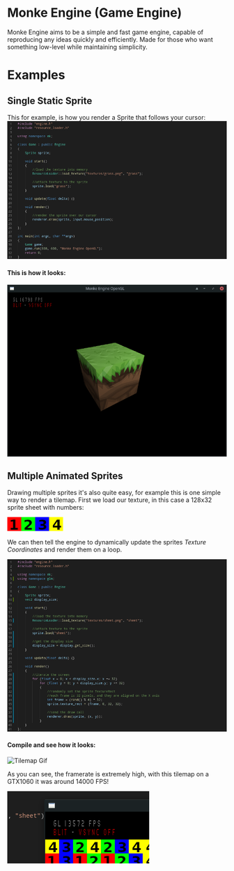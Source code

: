 # Monke Engine (Game Engine)

Monke Engine aims to be a simple and fast game engine, capable of reproducing any ideas quickly and efficiently.
Made for those who want something low-level while maintaining simplicity.

# Examples
## Single Static Sprite
This for example, is how you render a Sprite that follows your cursor:
![Code Example](https://github.com/grazianobolla/monke-engine/blob/main/readme/simple_sprite_code.png "Code Example")
#### This is how it looks:

![Code Example](https://github.com/grazianobolla/monke-engine/blob/main/readme/simple_sprite_example.png "Code Example")

## Multiple Animated Sprites
Drawing multiple sprites it's also quite easy, for example this is one simple way to render a tilemap.
First we load our texture, in this case a 128x32 sprite sheet with numbers:

![Code Example](https://github.com/grazianobolla/monke-engine/blob/main/readme/sheet.png "Code Example")

We can then tell the engine to dynamically update the sprites *Texture Coordinates* and render them on a loop.

![Code Example](https://github.com/grazianobolla/monke-engine/blob/main/readme/tilemap_code.png "Code Example")

#### Compile and see how it looks:

![Tilemap Gif](https://github.com/grazianobolla/monke-engine/blob/main/readme/tilemap_gif.gif)

As you can see, the framerate is extremely high, with this tilemap on a GTX1060 it was around 14000 FPS!

![Framerate](https://github.com/grazianobolla/monke-engine/blob/main/readme/tilemap_framerate.png "Framerate")
